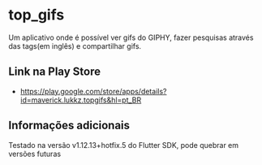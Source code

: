 # top_gifs

Um aplicativo onde é possível ver gifs do GIPHY, fazer pesquisas através das tags(em inglês) e compartilhar gifs.

## Link na Play Store
- https://play.google.com/store/apps/details?id=maverick.lukkz.topgifs&hl=pt_BR

## Informações adicionais

Testado na versão v1.12.13+hotfix.5 do Flutter SDK, pode quebrar em versões futuras
